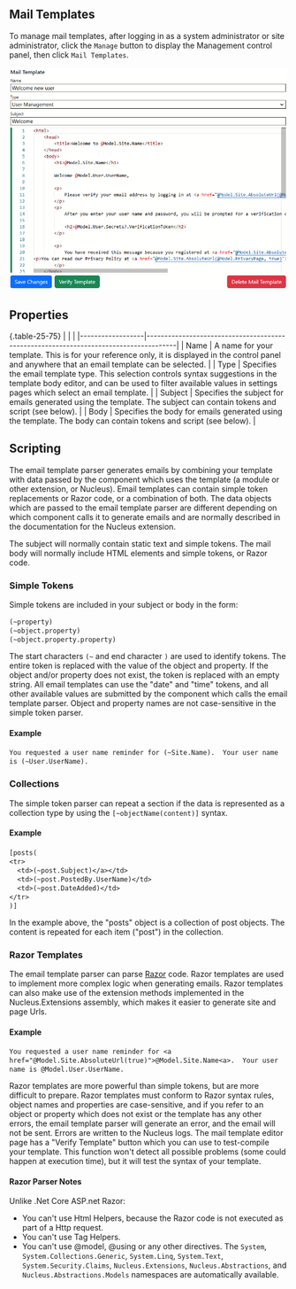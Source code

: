 ## Mail Templates
To manage mail templates, after logging in as a system administrator or site administrator, click the `Manage` button to display the Management control panel, then click `Mail Templates`. 

![Mail Templates](Mail-Templates.png)

## Properties

{.table-25-75}
|                  |                                                                                      |
|------------------|--------------------------------------------------------------------------------------|
| Name             | A name for your template.  This is for your reference only, it is displayed in the control panel and anywhere that an email template can be selected.  |
| Type             | Specifies the email template type. This selection controls syntax suggestions in the template body editor, and can be used to filter available values in settings pages which select an email template. |
| Subject          | Specifies the subject for emails generated using the template.  The subject can contain tokens and script (see below).  |
| Body             | Specifies the body for emails generated using the template.  The body can contain tokens and script (see below).  |

## Scripting
The email template parser generates emails by combining your template with data passed by the component which uses the template (a module or other extension, or Nucleus).  Email 
templates can contain simple token replacements or Razor code, or a combination of both.  The data objects which are passed to the email template parser are different depending on 
which component calls it to generate emails and are normally described in the documentation for the Nucleus extension.

The subject will normally contain static text and simple tokens.  The mail body will normally include HTML elements and simple tokens, or Razor code.

### Simple Tokens
Simple tokens are included in your subject or body in the form:

```
(~property)
(~object.property)
(~object.property.property)
```

The start characters `(~` and end character `)` are used to identify tokens.  The entire token is replaced with the value of the object and property.  If the object and/or property 
does not exist, the token is replaced with an empty string.  All email templates can use the "date" and "time" tokens, and all other available values are submitted by the component which 
calls the email template parser.  Object and property names are not case-sensitive in the simple token parser.

#### Example
```
You requested a user name reminder for (~Site.Name).  Your user name is (~User.UserName).
```

### Collections
The simple token parser can repeat a section if the data is represented as a collection type by using the `[~objectName(content)]` syntax.

#### Example
```
[posts(
<tr>
  <td>(~post.Subject)</a></td>
  <td>(~post.PostedBy.UserName)</td>
  <td>(~post.DateAdded)</td>
</tr>
)]
```

In the example above, the "posts" object is a collection of post objects.  The content is repeated for each item ("post") in the collection.

### Razor Templates
The email template parser can parse [Razor](https://docs.microsoft.com/en-us/aspnet/core/mvc/views/razor) code.  Razor templates are used to implement more complex logic when generating emails.  Razor templates can also 
make use of the extension methods implemented in the Nucleus.Extensions assembly, which makes it easier to generate site and page Urls.

#### Example
```
You requested a user name reminder for <a href="@Model.Site.AbsoluteUrl(true)">@Model.Site.Name<a>.  Your user name is @Model.User.UserName.
```

Razor templates are more powerful than simple tokens, but are more difficult to prepare.  Razor templates must conform to Razor syntax rules, object names and 
properties are case-sensitive, and if you refer to an object or property which does not exist or the template has any other errors, the email template parser will generate 
an error, and the email will not be sent.  Errors are written to the Nucleus logs.  The mail template editor page has a "Verify Template" button which you can use to 
test-compile your template.  This function won't detect all possible problems (some could happen at execution time), but it will test the syntax of your template.

#### Razor Parser Notes
Unlike .Net Core ASP.net Razor:
- You can't use Html Helpers, because the Razor code is not executed as part of a Http request.
- You can't use Tag Helpers.
- You can't use @model, @using or any other directives.  The `System`, `System.Collections.Generic`, `System.Linq`, `System.Text`, 
`System.Security.Claims`, `Nucleus.Extensions`, `Nucleus.Abstractions`, and `Nucleus.Abstractions.Models` namespaces are automatically available.
